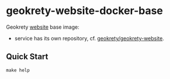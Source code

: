 # geokrety-website-docker-base

Geokrety [website](https://geokrety.org) base image:

* service has its own repository, cf. [geokrety/geokrety-website](https://github.com/geokrety/geokrety-website).

## Quick Start

````
make help
````
